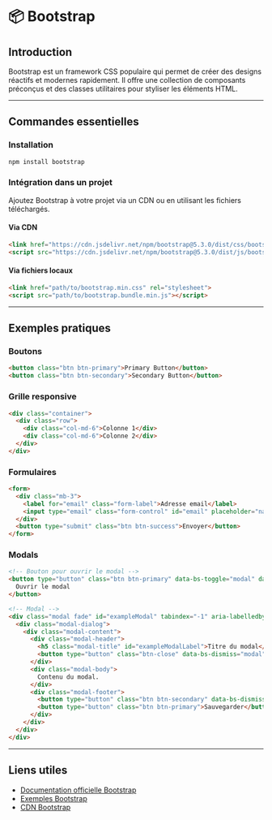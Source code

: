 # 📦 Bootstrap

## Introduction

Bootstrap est un framework CSS populaire qui permet de créer des designs réactifs et modernes rapidement. Il offre une collection de composants préconçus et des classes utilitaires pour styliser les éléments HTML.

---

## Commandes essentielles

### Installation

```bash
npm install bootstrap
```

### Intégration dans un projet

Ajoutez Bootstrap à votre projet via un CDN ou en utilisant les fichiers téléchargés.

#### Via CDN

```html
<link href="https://cdn.jsdelivr.net/npm/bootstrap@5.3.0/dist/css/bootstrap.min.css" rel="stylesheet">
<script src="https://cdn.jsdelivr.net/npm/bootstrap@5.3.0/dist/js/bootstrap.bundle.min.js"></script>
```

#### Via fichiers locaux

```html
<link href="path/to/bootstrap.min.css" rel="stylesheet">
<script src="path/to/bootstrap.bundle.min.js"></script>
```

---

## Exemples pratiques

### Boutons

```html
<button class="btn btn-primary">Primary Button</button>
<button class="btn btn-secondary">Secondary Button</button>
```

### Grille responsive

```html
<div class="container">
  <div class="row">
    <div class="col-md-6">Colonne 1</div>
    <div class="col-md-6">Colonne 2</div>
  </div>
</div>
```

### Formulaires

```html
<form>
  <div class="mb-3">
    <label for="email" class="form-label">Adresse email</label>
    <input type="email" class="form-control" id="email" placeholder="name@example.com">
  </div>
  <button type="submit" class="btn btn-success">Envoyer</button>
</form>
```

### Modals

```html
<!-- Bouton pour ouvrir le modal -->
<button type="button" class="btn btn-primary" data-bs-toggle="modal" data-bs-target="#exampleModal">
  Ouvrir le modal
</button>

<!-- Modal -->
<div class="modal fade" id="exampleModal" tabindex="-1" aria-labelledby="exampleModalLabel" aria-hidden="true">
  <div class="modal-dialog">
    <div class="modal-content">
      <div class="modal-header">
        <h5 class="modal-title" id="exampleModalLabel">Titre du modal</h5>
        <button type="button" class="btn-close" data-bs-dismiss="modal" aria-label="Close"></button>
      </div>
      <div class="modal-body">
        Contenu du modal.
      </div>
      <div class="modal-footer">
        <button type="button" class="btn btn-secondary" data-bs-dismiss="modal">Fermer</button>
        <button type="button" class="btn btn-primary">Sauvegarder</button>
      </div>
    </div>
  </div>
</div>
```

---

## Liens utiles

- [Documentation officielle Bootstrap](https://getbootstrap.com/docs)
- [Exemples Bootstrap](https://getbootstrap.com/docs/5.3/examples/)
- [CDN Bootstrap](https://www.bootstrapcdn.com/)
